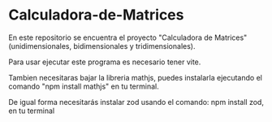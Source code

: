 # Calculadora-de-Matrices
En este repositorio se encuentra el proyecto "Calculadora de Matrices" (unidimensionales, bidimensionales y tridimensionales).

 Para usar ejecutar este programa es necesario tener vite.

 Tambien necesitaras bajar la libreria mathjs, puedes instalarla ejecutando el comando "npm install mathjs" en tu terminal.

 De igual forma necesitarás instalar zod usando el comando: npm install zod, en tu terminal

